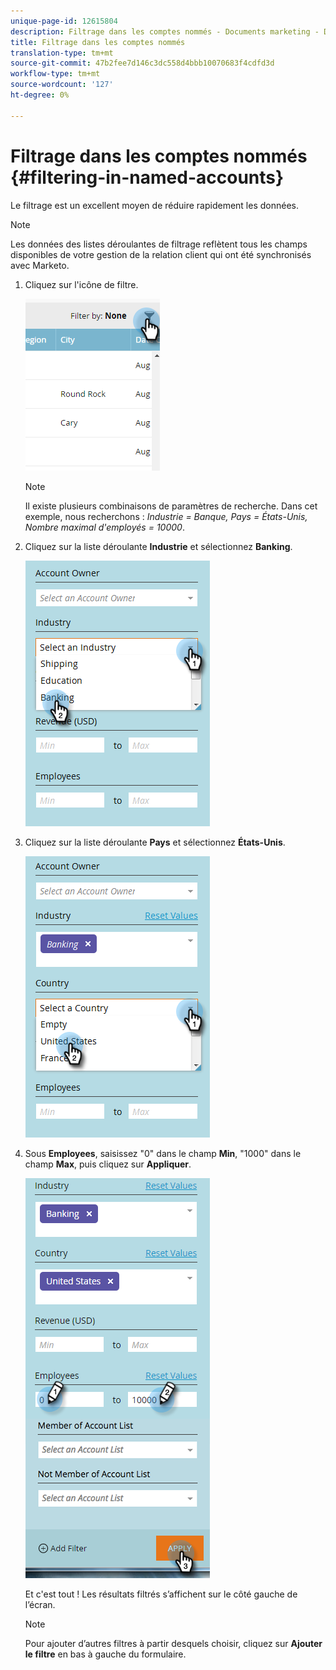 ```yaml
---
unique-page-id: 12615804
description: Filtrage dans les comptes nommés - Documents marketing - Documentation du produit
title: Filtrage dans les comptes nommés
translation-type: tm+mt
source-git-commit: 47b2fee7d146c3dc558d4bbb10070683f4cdfd3d
workflow-type: tm+mt
source-wordcount: '127'
ht-degree: 0%

---
```



# Filtrage dans les comptes nommés {#filtering-in-named-accounts}

Le filtrage est un excellent moyen de réduire rapidement les données.

>[!NOTE]
>
>Les données des listes déroulantes de filtrage reflètent tous les champs disponibles de votre gestion de la relation client qui ont été synchronisés avec Marketo.

1. Cliquez sur l&#39;icône de filtre.

   ![](assets/filter-one.png)

   >[!NOTE]
   >
   >Il existe plusieurs combinaisons de paramètres de recherche. Dans cet exemple, nous recherchons : *Industrie = Banque, Pays = États-Unis, Nombre maximal d&#39;employés = 10000*.

1. Cliquez sur la liste déroulante **Industrie** et sélectionnez **Banking**.

   ![](assets/filter-2.png)

1. Cliquez sur la liste déroulante **Pays** et sélectionnez **États-Unis**.

   ![](assets/filter-3.png)

1. Sous **Employees**, saisissez &quot;0&quot; dans le champ **Min**, &quot;1000&quot; dans le champ **Max**, puis cliquez sur **Appliquer**.

   ![](assets/four-2.png)

   Et c&#39;est tout ! Les résultats filtrés s’affichent sur le côté gauche de l’écran.

   >[!NOTE]
   >
   >Pour ajouter d’autres filtres à partir desquels choisir, cliquez sur **Ajouter le filtre** en bas à gauche du formulaire.

